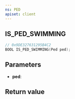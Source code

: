 ```yaml
---
ns: PED
apiset: client
---
```

## IS_PED_SWIMMING

```c
// 0x9DE327631295B4C2
BOOL IS_PED_SWIMMING(Ped ped);
```


## Parameters
* **ped**:

## Return value

